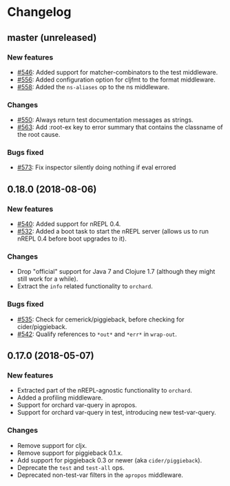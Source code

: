 # Changelog

## master (unreleased)

### New features

* [#546](https://github.com/clojure-emacs/cider-nrepl/pull/546): Added support for matcher-combinators to the test middleware.
* [#556](https://github.com/clojure-emacs/cider-nrepl/pull/556): Added configuration option for cljfmt to the format middleware.
* [#558](https://github.com/clojure-emacs/cider-nrepl/pull/558): Added the `ns-aliases` op to the ns middleware.

### Changes

* [#550](https://github.com/clojure-emacs/cider-nrepl/pull/550): Always return test documentation messages as strings.
* [#563](https://github.com/clojure-emacs/cider-nrepl/pull/563): Add :root-ex key to error summary that contains the classname of the root cause.

### Bugs fixed

* [#573](https://github.com/clojure-emacs/cider-nrepl/pull/573): Fix inspector silently doing nothing if eval errored

## 0.18.0 (2018-08-06)

### New features

* [#540](https://github.com/clojure-emacs/cider-nrepl/pull/540): Added support for nREPL 0.4.
* [#532](https://github.com/clojure-emacs/cider-nrepl/pull/532): Added a boot task to start the nREPL server (allows us to run nREPL 0.4 before boot upgrades to it).

### Changes

* Drop "official" support for Java 7 and Clojure 1.7 (although they might still work for a while).
* Extract the `info` related functionality to `orchard`.

### Bugs fixed

* [#535](https://github.com/clojure-emacs/cider-nrepl/pull/535): Check for cemerick/piggieback, before checking for
cider/piggieback.
* [#542](https://github.com/clojure-emacs/cider-nrepl/issues/542): Qualify references to `*out*` and `*err*` in `wrap-out`.

## 0.17.0 (2018-05-07)

### New features

* Extracted part of the nREPL-agnostic functionality to `orchard`.
* Added a profiling middleware.
* Support for orchard var-query in apropos.
* Support for orchard var-query in test, introducing new test-var-query.

### Changes

* Remove support for cljx.
* Remove support for piggieback 0.1.x.
* Add support for piggieback 0.3 or newer (aka `cider/piggieback`).
* Deprecate the `test` and `test-all` ops.
* Deprecated non-test-var filters in the `apropos` middleware.
